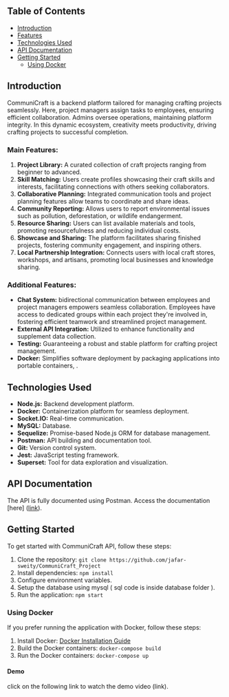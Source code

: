 ## Table of Contents

- [Introduction](#introduction)
- [Features](#main-features)
- [Technologies Used](#technologies-used)
- [API Documentation](#api-documentation)
- [Getting Started](#getting-started)
  - [Using Docker](#using-docker)


## Introduction

CommuniCraft is a backend platform tailored for managing crafting projects seamlessly. Here, project managers assign tasks to employees, ensuring efficient collaboration. Admins oversee operations, maintaining platform integrity. In this dynamic ecosystem, creativity meets productivity, driving crafting projects to successful completion.


### Main Features:

1. **Project Library:** A curated collection of craft projects ranging from beginner to
advanced.
2. **Skill Matching:** Users create profiles showcasing their craft skills and interests,
facilitating connections with others seeking collaborators.
3. **Collaborative Planning:** Integrated communication tools and project planning features
allow teams to coordinate and share ideas.
4. **Community Reporting:** Allows users to report environmental issues such as pollution, deforestation, or wildlife endangerment.
5. **Resource Sharing:** Users can list available materials and tools, promoting
resourcefulness and reducing individual costs.
6. **Showcase and Sharing:** The platform facilitates sharing finished projects, fostering
community engagement, and inspiring others.
7. **Local Partnership Integration:** Connects users with local craft stores, workshops, and
artisans, promoting local businesses and knowledge sharing.


### Additional Features:

- **Chat System:** bidirectional communication between employees and project managers empowers seamless collaboration. Employees have access to dedicated groups within each project they're involved in, fostering efficient teamwork and streamlined project management.
- **External API Integration:** Utilized to enhance functionality and supplement data collection.
- **Testing:** Guaranteeing a robust and stable platform for crafting project management.
- **Docker:** Simplifies software deployment by packaging applications into portable containers, .

## Technologies Used

- **Node.js:** Backend development platform.
- **Docker:** Containerization platform for seamless deployment.
- **Socket.IO:** Real-time communication.
- **MySQL:** Database.
- **Sequelize:** Promise-based Node.js ORM for database management.
- **Postman:** API building and documentation tool.
- **Git:** Version control system.
- **Jest:** JavaScript testing framework.
- **Superset:** Tool for data exploration and visualization.
  

## API Documentation

The API is fully documented using Postman. Access the documentation [here] ([link](https://documenter.getpostman.com/view/24747664/2sA35D4Nsw)).

## Getting Started

To get started with CommuniCraft API, follow these steps:

1. Clone the repository: `git clone https://github.com/jafar-sweity/CommuniCraft_Project` 
2. Install dependencies: `npm install`
3. Configure environment variables.
4. Setup the database using mysql ( sql code is inside database folder ).
5. Run the application: `npm start`

### Using Docker

If you prefer running the application with Docker, follow these steps:

1. Install Docker: [Docker Installation Guide](https://docs.docker.com/get-docker/)
2. Build the Docker containers: `docker-compose build`
3. Run the Docker containers: `docker-compose up`

#### Demo 

click on the following link to watch the demo video (link).
